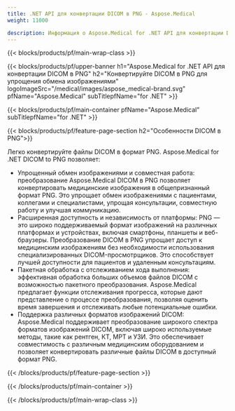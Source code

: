 ```yaml
---
title: .NET API для конвертации DICOM в PNG - Aspose.Medical
weight: 11000

description: Информация о Aspose.Medical for .NET API для конвертации DICOM в PNG
---
```


{{< blocks/products/pf/main-wrap-class >}}

{{< blocks/products/pf/upper-banner h1="Aspose.Medical for .NET API для конвертации DICOM в PNG" h2="Конвертируйте DICOM в PNG для упрощения обмена изображениями" logoImageSrc="/medical/images/aspose_medical-brand.svg" pfName="Aspose.Medical" subTitlepfName="for .NET" >}}

{{< blocks/products/pf/main-container pfName="Aspose.Medical" subTitlepfName="for .NET" >}}

{{< blocks/products/pf/feature-page-section h2="Особенности DICOM в PNG">}}

<p>Легко конвертируйте файлы DICOM в формат PNG. Aspose.Medical for .NET DICOM to PNG позволяет:</p>

<ul>
<li>Упрощенный обмен изображениями и совместная работа: преобразование Aspose.Medical DICOM в PNG позволяет конвертировать медицинские изображения в общепризнанный формат PNG. Это упрощает обмен изображениями с пациентами, коллегами и специалистами, упрощая консультации, совместную работу и улучшая коммуникацию.</li>
<li>Расширенная доступность и независимость от платформы: PNG — это широко поддерживаемый формат изображений на различных платформах и устройствах, включая смартфоны, планшеты и веб-браузеры. Преобразование DICOM в PNG упрощает доступ к медицинским изображениям без необходимости использования специализированных DICOM-просмотрщиков. Это способствует лучшей доступности для пациентов и удаленным консультациям.</li>
<li>Пакетная обработка с отслеживанием хода выполнения: эффективная обработка больших объемов файлов DICOM с возможностью пакетного преобразования. Aspose.Medical предлагает функции отслеживания прогресса, которые дают представление о процессе преобразования, позволяя оценить время завершения и отслеживать любые потенциальные ошибки.</li>
<li>Поддержка различных форматов изображений DICOM: Aspose.Medical поддерживает преобразование широкого спектра форматов изображений DICOM, включая широко используемые методы, такие как рентген, КТ, МРТ и УЗИ. Это обеспечивает совместимость с различным медицинским оборудованием и позволяет конвертировать различные файлы DICOM в доступный формат PNG.</li>
</ul>

{{< /blocks/products/pf/feature-page-section >}}

{{< /blocks/products/pf/main-container >}}

{{< /blocks/products/pf/main-wrap-class >}}